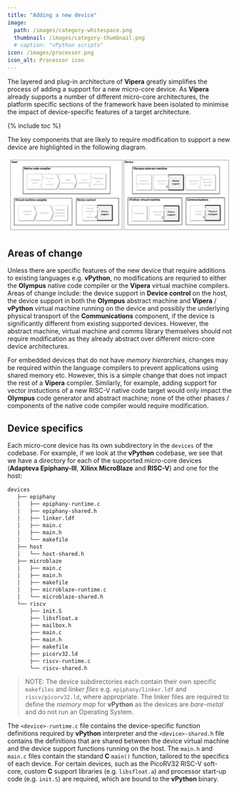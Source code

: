 ```yaml
---
title: "Adding a new device"
image: 
  path: /images/category-whitespace.png
  thumbnail: /images/category-thumbnail.png
  # caption: "vPython scripts"
icon: /images/processor.png
icon_alt: Processor icon
---
```

The layered and plug-in architecture of **Vipera** greatly simplifies the process of adding a support for a new micro-core device. As **Vipera** already supports a number of different micro-core architectures, the platform specific sections of the framework have been isolated to minimise the impact of device-specific features of a target architecture.

{% include toc %}

The key components that are likely to require modification to support a new device are highlighted in the following diagram. 

![New device changes](/images/Vipera-arch-device-changes-v1.png)

## Areas of change
Unless there are specific features of the new device that require additions to existing languages e.g. **vPython**, no modifications are requried to either the **Olympus** native code compiler or the **Vipera** virtual machine compilers. Areas of change include: the device support in **Device control** on the host, the device support in both the **Olympus** abstract machine and **Vipera** / **vPython** virtual machine running on the device and possibly the underlying physical transport of the **Communications** component, if the device is significantly different from existing supported devices. However, the abstract machine, virtual machine and comms library themselves should not require modification as they already abstract over different micro-core device architectures. 

For embedded devices that do not have _memory hierarchies_, changes may be required within the language compilers to prevent applications using shared memory etc. However, this is a simple change that does not impact the rest of a **Vipera** compiler. Similarly, for example, adding support for vector instuctions of a new RISC-V native code target would only impact the **Olympus** code generator and abstract machine; none of the other phases / components of the native code compiler would require modification. 

## Device specifics
Each micro-core device has its own subdirectory in the `devices` of the codebase. For example, if we look at the **vPython** codebase, we see that we have a directory for each of the supported micro-core devices (**Adapteva Epiphany-III**, **Xilinx MicroBlaze** and **RISC-V**) and one for the host: 

```
devices
   ├── epiphany
   │   ├── epiphany-runtime.c
   │   ├── epiphany-shared.h
   │   ├── linker.ldf
   │   ├── main.c
   │   ├── main.h
   │   └── makefile
   ├── host
   │   └── host-shared.h
   ├── microblaze
   │   ├── main.c
   │   ├── main.h
   │   ├── makefile
   │   ├── microblaze-runtime.c
   │   └── microblaze-shared.h
   └── riscv
       ├── init.S
       ├── libsfloat.a
       ├── mailbox.h
       ├── main.c
       ├── main.h
       ├── makefile
       ├── picorv32.ld
       ├── riscv-runtime.c
       └── riscv-shared.h
```

> NOTE: The device subdirectories each contain their own specific `makefiles` and _linker files_ e.g. `epiphany/linker.ldf` and `riscv/picorv32.ld`, where appropriate. The linker files are required to define the _memory map_ for **vPython** as the devices are _bare-metal_ and do not run an Operating System.

The `<device>-runtime.c` file contains the device-specific function definitions required by **vPython** interpreter and the `<device>-shared.h` file contains the definitions that are shared between the device virtual machine and the device support functions running on the host. The `main.h` and `main.c` files contain the standard **C** `main()` function, tailored to the specifics of each device. For certain devices, such as the PicoRV32 RISC-V soft-core, custom **C** support libraries (e.g. `libsfloat.a`) and processor start-up code (e.g. `init.S`) are required, which are bound to the **vPython** binary.


